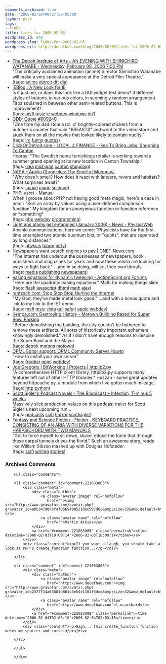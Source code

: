 ```yaml
---
comments_archived: true
date: '2006-02-03T00:27:50-05:00'
layout: post
tags:
- links
title: links for 2006-02-03
wordpress_id: 849
wordpress_slug: links-for-2006-02-03
wordpress_url: http://decafbad.com/blog/2006/02/03/links-for-2006-02-03
---
```

<ul class="delicious">
	<li>
		<div class="delicious-link"><a href="http://www.dia.org/dft/item.asp?webitemid=593">The Detroit Institute of Arts - AN EVENING WITH SHINICHIRO WATANABE - Wednesday, February 08, 2006 7:00 PM</a></div>
		<div class="delicious-extended">"The critically acclaimed animation (anime) director Shinichiro Watanabe will make a very special appearance at the Detroit Film Theatre,"</div>
		<div class="delicious-tags">(tags: <a href="http://del.icio.us/deusx/anime">anime</a> <a href="http://del.icio.us/deusx/detroit">detroit</a> <a href="http://del.icio.us/deusx/dft">dft</a> <a href="http://del.icio.us/deusx/dia">dia</a>)</div>
	</li>
	<li>
		<div class="delicious-link"><a href="http://blogs.msdn.com/ie/archive/2006/02/01/522737.aspx">IEBlog : A New Look for IE</a></div>
		<div class="delicious-extended">Is it just me, or does this look like a GUI widget test demo?  3 different styles of buttons, in various colors, in seemingly random arrangement.  Tabs squished in between other semi-related buttons.  This is improvement?</div>
		<div class="delicious-tags">(tags: <a href="http://del.icio.us/deusx/msft">msft</a> <a href="http://del.icio.us/deusx/msie">msie</a> <a href="http://del.icio.us/deusx/ie">ie</a> <a href="http://del.icio.us/deusx/webdev">webdev</a> <a href="http://del.icio.us/deusx/windows">windows</a> <a href="http://del.icio.us/deusx/ie7">ie7</a>)</div>
	</li>
	<li>
		<div class="delicious-link"><a href="http://bash.org/?609240">QDB: Quote #609240</a></div>
		<div class="delicious-extended">"One time my dad stole a roll of brightly-colored stickers from a butcher's counter that said "BREASTS" and went to the video store and stuck them on all the movies that looked likely to contain nudity."</div>
		<div class="delicious-tags">(tags: <a href="http://del.icio.us/deusx/irc">irc</a> <a href="http://del.icio.us/deusx/funny">funny</a> <a href="http://del.icio.us/deusx/quotes">quotes</a>)</div>
	</li>
	<li>
		<div class="delicious-link"><a href="http://www.clickondetroit.com/money/6650516/detail.html?rss=det&psp=news">ClickOnDetroit.com - LOCAL 4 FINANCE - Ikea To Bring Jobs, Shopping To Canton</a></div>
		<div class="delicious-extended">Hooray!  "The Swedish home furnishings retailer is working toward a summer grand opening at its new location in Canton Township."</div>
		<div class="delicious-tags">(tags: <a href="http://del.icio.us/deusx/ikea">ikea</a> <a href="http://del.icio.us/deusx/michigan">michigan</a> <a href="http://del.icio.us/deusx/canton">canton</a> <a href="http://del.icio.us/deusx/shopping">shopping</a>)</div>
	</li>
	<li>
		<div class="delicious-link"><a href="http://science.nasa.gov/headlines/y2006/30jan_smellofmoondust.htm?list3244">NASA - Apollo Chronicles: The Smell of Moondust</a></div>
		<div class="delicious-extended">"Why does it smell? How does it react with landers, rovers and habitats? What surprises await?"</div>
		<div class="delicious-tags">(tags: <a href="http://del.icio.us/deusx/space">space</a> <a href="http://del.icio.us/deusx/moon">moon</a> <a href="http://del.icio.us/deusx/science">science</a>)</div>
	</li>
	<li>
		<div class="delicious-link"><a href="http://us2.php.net/manual/en/function.usort.php">PHP: usort - Manual</a></div>
		<div class="delicious-extended">When I grouse about PHP not having good meta magic, here's a case in point: "Sort an array by values using a user-defined comparison function"  My kingdom for an anonymous function or function reference or *something*</div>
		<div class="delicious-tags">(tags: <a href="http://del.icio.us/deusx/php">php</a> <a href="http://del.icio.us/deusx/webdev">webdev</a> <a href="http://del.icio.us/deusx/programming">programming</a>)</div>
	</li>
	<li>
		<div class="delicious-link"><a href="http://physicsweb.org/articles/news/10/1/14/1?rss=2.0">Light and atoms get entangled (January 2006) - News - PhysicsWeb</a></div>
		<div class="delicious-extended">Ansible communications, here we come: "Physicists have for the first time entangled two atomic quantum bits, or "qubits", that are separated by long distances."</div>
		<div class="delicious-tags">(tags: <a href="http://del.icio.us/deusx/physics">physics</a> <a href="http://del.icio.us/deusx/future">future</a> <a href="http://del.icio.us/deusx/nifty">nifty</a>)</div>
	</li>
	<li>
		<div class="delicious-link"><a href="http://news.com.com/2100-1025_3-6033574.html">Newspapers want search engines to pay | CNET News.com</a></div>
		<div class="delicious-extended">"The Internet has undercut the businesses of newspapers, book publishers and magazines for years and now these media are looking for ways to fight back." ...and in so doing, will cut their own throats.</div>
		<div class="delicious-tags">(tags: <a href="http://del.icio.us/deusx/media">media</a> <a href="http://del.icio.us/deusx/publishing">publishing</a> <a href="http://del.icio.us/deusx/newspapers">newspapers</a>)</div>
	</li>
	<li>
		<div class="delicious-link"><a href="http://www.actionscript.org/forums/showthread.php3?s=&threadid=5312">easing equations for dynamic tweening - ActionScript.org Forums</a></div>
		<div class="delicious-extended">"Here are the quadratic easing equations."  Math for making things slide.</div>
		<div class="delicious-tags">(tags: <a href="http://del.icio.us/deusx/flash">flash</a> <a href="http://del.icio.us/deusx/javascript">javascript</a> <a href="http://del.icio.us/deusx/dhtml">dhtml</a> <a href="http://del.icio.us/deusx/math">math</a> <a href="http://del.icio.us/deusx/ajax">ajax</a>)</div>
	</li>
	<li>
		<div class="delicious-link"><a href="http://rentzsch.com/suck/stopStopStopHurtingTheInternet">rentzsch.com: Stop Stop Stop Hurting the Internet</a></div>
		<div class="delicious-extended">"My God, they’ve made metal look good." ...and with a bonus quote and link to my link to the IE7 demo.</div>
		<div class="delicious-tags">(tags: <a href="http://del.icio.us/deusx/msft">msft</a> <a href="http://del.icio.us/deusx/msie">msie</a> <a href="http://del.icio.us/deusx/vista">vista</a> <a href="http://del.icio.us/deusx/gui">gui</a> <a href="http://del.icio.us/deusx/safari">safari</a> <a href="http://del.icio.us/deusx/apple">apple</a> <a href="http://del.icio.us/deusx/webdev">webdev</a>)</div>
	</li>
	<li>
		<div class="delicious-link"><a href="http://www.kempa.com/blog/archives/001047.html">Kempa.com: Destroying History - Motown Building Razed for Super Bowl Parking</a></div>
		<div class="delicious-extended">"Before demolishing the building, the city couldn't be bothered to remove these artifacts. All sorts of historically important ephemera, knowingly demolished."  As if I didn't have enough reasons to despise the Super Bowl and the Mayor</div>
		<div class="delicious-tags">(tags: <a href="http://del.icio.us/deusx/detroit">detroit</a> <a href="http://del.icio.us/deusx/morons">morons</a> <a href="http://del.icio.us/deusx/motown">motown</a>)</div>
	</li>
	<li>
		<div class="delicious-link"><a href="http://support.opml.org/2006/02/01#a671">OPML Editor support: OPML Community Server Howto</a></div>
		<div class="delicious-extended">"How to install your own server"</div>
		<div class="delicious-tags">(tags: <a href="http://del.icio.us/deusx/frontier">frontier</a> <a href="http://del.icio.us/deusx/opml">opml</a> <a href="http://del.icio.us/deusx/webdev">webdev</a>)</div>
	</li>
	<li>
		<div class="delicious-link"><a href="http://bitworking.org/projects/httplib2/">Joe Gregorio | BitWorking | Projects | httplib2.py</a></div>
		<div class="delicious-extended">"A comprehensive HTTP client library, httplib2.py supports many features left out of other HTTP libraries."  Huzzah - some great updates beyond httpcache.py, a module from which I've gotten much mileage.</div>
		<div class="delicious-tags">(tags: <a href="http://del.icio.us/deusx/http">http</a> <a href="http://del.icio.us/deusx/python">python</a>)</div>
	</li>
	<li>
		<div class="delicious-link"><a href="http://scottsigler.podshow.com/2006/02/01/infection-t-minus-5-weeks/">Scott Sigler’s Podcast Novels - The Bloodcast » Infection, T-minus 5 weeks</a></div>
		<div class="delicious-extended">Massively slick production values on this podcast trailer for Scott Sigler's next upcoming run...</div>
		<div class="delicious-tags">(tags: <a href="http://del.icio.us/deusx/podcasts">podcasts</a> <a href="http://del.icio.us/deusx/scifi">scifi</a> <a href="http://del.icio.us/deusx/horror">horror</a> <a href="http://del.icio.us/deusx/scottsigler">scottsigler</a>)</div>
	</li>
	<li>
		<div class="delicious-link"><a href="http://www.sfsite.com/fsf/fiction/jm01.htm">Fantasy and Science Fiction - Fiction - KEYBOARD PRACTICE, CONSISTING OF AN ARIA WITH DIVERSE VARIATIONS FOR THE HARPSICHORD WITH TWO MANUALS</a></div>
		<div class="delicious-extended">"Got to force myself to sit down, sluice, educe the force that through these carpal tunnels drives the florid."  Such an awesome story, reads like William Gibson mashed up with Douglas Hofstader.</div>
		<div class="delicious-tags">(tags: <a href="http://del.icio.us/deusx/scifi">scifi</a> <a href="http://del.icio.us/deusx/writing">writing</a> <a href="http://del.icio.us/deusx/stories">stories</a>)</div>
	</li>
</ul>

<div id="comments" class="comments archived-comments">
            <h3>Archived Comments</h3>
            
        <ul class="comments">
            
        <li class="comment" id="comment-221083005">
            <div class="meta">
                <div class="author">
                    <a class="avatar image" rel="nofollow" 
                       href=""><img src="http://www.gravatar.com/avatar.php?gravatar_id=a0b347907bfaf05694805210ec595d6c&amp;size=32&amp;default=http://mediacdn.disqus.com/1320279820/images/noavatar32.png"/></a>
                    <a class="avatar name" rel="nofollow" 
                       href="">Martin Atkins</a>
                </div>
                <a href="#comment-221083005" class="permalink"><time datetime="2006-02-03T18:09:14">2006-02-03T18:09:14</time></a>
            </div>
            <div class="content"><p>If you want a laugh, you should take a look at PHP's create_function function...</p></div>
            
        </li>
    
        <li class="comment" id="comment-221083008">
            <div class="meta">
                <div class="author">
                    <a class="avatar image" rel="nofollow" 
                       href="http://www.decafbad.com"><img src="http://www.gravatar.com/avatar.php?gravatar_id=2377f34a68801b861c3e54e1301f0dce&amp;size=32&amp;default=http://mediacdn.disqus.com/1320279820/images/noavatar32.png"/></a>
                    <a class="avatar name" rel="nofollow" 
                       href="http://www.decafbad.com">l.m.orchard</a>
                </div>
                <a href="#comment-221083008" class="permalink"><time datetime="2006-02-04T02:03:18">2006-02-04T02:03:18</time></a>
            </div>
            <div class="content"><p>Gagh... this create_function function makes me sputter and curse.</p></div>
            
        </li>
    
        </ul>
    
        </div>
    